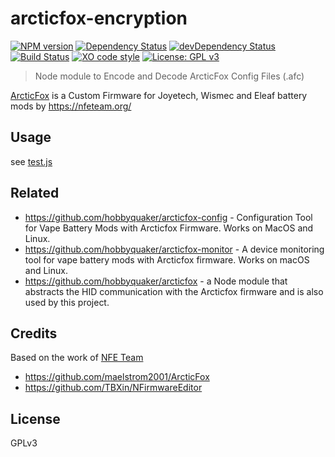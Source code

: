 # arcticfox-encryption

[![NPM version](https://badge.fury.io/js/arcticfox-encryption.svg)](http://badge.fury.io/js/arcticfox-encryption)
[![Dependency Status](https://img.shields.io/gemnasium/hobbyquaker/arcticfox-encryption.svg?maxAge=2592000)](https://gemnasium.com/github.com/hobbyquaker/arcticfox-encryption)
[![devDependency Status](https://david-dm.org/hobbyquaker/arcticfox-monitor/dev-status.svg)](https://david-dm.org/hobbyquaker/arcticfox-encryption?type=dev)
[![Build Status](https://travis-ci.org/hobbyquaker/arcticfox-encryption.svg?branch=master)](https://travis-ci.org/hobbyquaker/arcticfox-encryption)
[![XO code style](https://img.shields.io/badge/code_style-XO-5ed9c7.svg)](https://github.com/sindresorhus/xo)
[![License: GPL v3](https://img.shields.io/badge/License-GPL%20v3-blue.svg)](http://www.gnu.org/licenses/gpl-3.0)

> Node module to Encode and Decode ArcticFox Config Files (.afc)

[ArcticFox](https://github.com/maelstrom2001/ArcticFox) is a Custom Firmware for Joyetech, Wismec and Eleaf battery mods 
by https://nfeteam.org/


## Usage

see [test.js](test.js)


## Related

* https://github.com/hobbyquaker/arcticfox-config - Configuration Tool for Vape Battery Mods with Arcticfox 
Firmware. Works on MacOS and Linux.
* https://github.com/hobbyquaker/arcticfox-monitor - A device monitoring tool for vape battery mods with Arcticfox firmware. Works on macOS and Linux.
* https://github.com/hobbyquaker/arcticfox - a Node module that abstracts the HID communication with the Arcticfox 
firmware and is also used by this project.


## Credits

Based on the work of [NFE Team](https://nfeteam.org/)

* https://github.com/maelstrom2001/ArcticFox
* https://github.com/TBXin/NFirmwareEditor


## License

GPLv3
